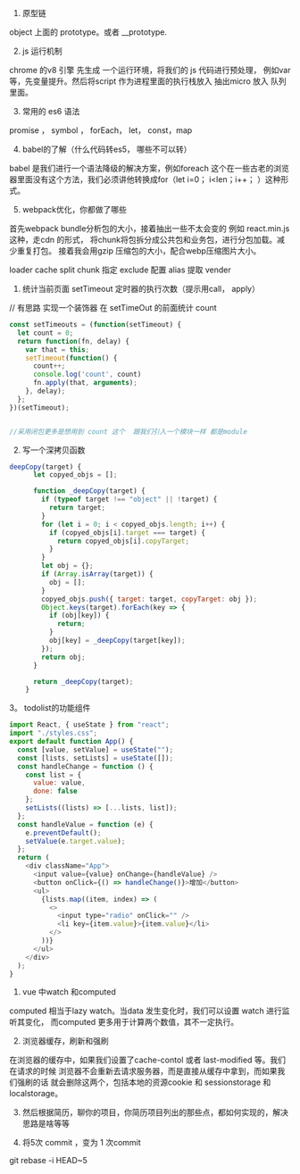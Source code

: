1. 原型链

object 上面的 prototype。或者 __prototype.

2. js 运行机制

chrome 的v8 引擎 先生成 一个运行环境，将我们的 js 代码进行预处理， 例如var 等，先变量提升。然后将script 作为进程里面的执行栈放入 抽出micro 放入 队列里面。

3. 常用的 es6 语法

promise ， symbol ， forEach， let， const，map

4. babel的了解（什么代码转es5， 哪些不可以转）

babel 是我们进行一个语法降级的解决方案，例如foreach 这个在一些古老的浏览器里面没有这个方法，我们必须讲他转换成for（let i=0； i<len；i++； ）这种形式。

5. webpack优化，你都做了哪些

首先webpack bundle分析包的大小，接着抽出一些不太会变的 例如 react.min.js这种，走cdn 的形式， 将chunk将包拆分成公共包和业务包，进行分包加载。减少重复打包。 接着我会用gzip 压缩包的大小，配合webp压缩图片大小。

loader cache
split chunk
指定 exclude
配置 alias
提取 vender

1. 统计当前页面 setTimeout 定时器的执行次数（提示用call， apply）

// 有思路 实现一个装饰器 在 setTimeOut 的前面统计 count

``` js
const setTimeouts = (function(setTimeout) {
  let count = 0;
  return function(fn, delay) {
    var that = this;
    setTimeout(function() {
      count++;
      console.log('count', count)
      fn.apply(that, arguments);
    }, delay);
  };
})(setTimeout);


//采用闭包更多是想用到 count 这个  跟我们引入一个模块一样 都是module

```

2. 写一个深拷贝函数

``` js
deepCopy(target) {
      let copyed_objs = [];

      function _deepCopy(target) {
        if (typeof target !== "object" || !target) {
          return target;
        }
        for (let i = 0; i < copyed_objs.length; i++) {
          if (copyed_objs[i].target === target) {
            return copyed_objs[i].copyTarget;
          }
        }
        let obj = {};
        if (Array.isArray(target)) {
          obj = [];
        }
        copyed_objs.push({ target: target, copyTarget: obj });
        Object.keys(target).forEach(key => {
          if (obj[key]) {
            return;
          }
          obj[key] = _deepCopy(target[key]);
        });
        return obj;
      }

      return _deepCopy(target);
    }
```

3。 todolist的功能组件

``` js
import React, { useState } from "react";
import "./styles.css";
export default function App() {
  const [value, setValue] = useState("");
  const [lists, setLists] = useState([]);
  const handleChange = function () {
    const list = {
      value: value,
      done: false
    };
    setLists((lists) => [...lists, list]);
  };
  const handleValue = function (e) {
    e.preventDefault();
    setValue(e.target.value);
  };
  return (
    <div className="App">
      <input value={value} onChange={handleValue} />
      <button onClick={() => handleChange()}>增加</button>
      <ul>
        {lists.map((item, index) => (
          <>
            <input type="radio" onClick="" />
            <li key={item.value}>{item.value}</li>
          </>
        ))}
      </ul>
    </div>
  );
}

```

1.  vue 中watch 和computed

 computed 相当于lazy watch。当data 发生变化时，我们可以设置 watch 进行监听其变化， 而computed 更多用于计算两个数值，其不一定执行。
 
2. 浏览器缓存，刷新和强刷

在浏览器的缓存中，如果我们设置了cache-contol 或者 last-modified 等。我们在请求的时候 浏览器不会重新去请求服务器，而是直接从缓存中拿到，而如果我们强刷的话 就会删除这两个，包括本地的资源cookie 和 sessionstorage 和 localstorage。

3. 然后根据简历，聊你的项目，你简历项目列出的那些点，都如何实现的，解决思路是啥等等


4. 将5次 commit ，变为 1 次commit

git rebase -i HEAD~5